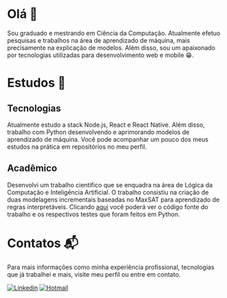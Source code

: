 # Olá  :wave:
Sou graduado e mestrando em Ciência da Computação. Atualmente efetuo pesquisas e trabalhos na área de aprendizado de máquina, mais precisamente na explicação de modelos. Além disso, sou um apaixonado por tecnologias utilizadas para desenvolvimento web e mobile 😁.

# Estudos :book:
## Tecnologias
Atualmente estudo a stack Node.js, React e React Native. Além disso, trabalho com Python desenvolvendo e aprimorando modelos de aprendizado de máquina. Você pode acompanhar um pouco dos meus estudos na prática em repositórios no meu perfil.

## Acadêmico
Desenvolvi um trabalho científico que se enquadra na área de Lógica da Computação e Inteligência Artificial. O trabalho consistiu na criação de duas modelagens incrementais baseadas no MaxSAT para aprendizado de regras interpretáveis. Clicando [aqui](https://github.com/cacajr/Abordagens-Para-Aprendizado-de-Regras-de-Classificacao-Interpretavel) você poderá ver o código fonte do trabalho e os respectivos testes que foram feitos em Python.

# Contatos :mailbox_with_mail:
Para mais informações como minha experiência profissional, tecnologias que já trabalhei e mais, visite meu perfil ou entre em contato.

[![Linkedin](https://img.shields.io/badge/-Carlos%20Júnior-0077b5?style=flat&logo=Linkedin&logoColor=white&link=https://https://www.linkedin.com/in/carlos-j%C3%BAnior-b6318a193/)](https://www.linkedin.com/in/carlos-j%C3%BAnior-b6318a193/) [![Hotmail](https://img.shields.io/badge/-realcarlos7@hotmail.com-0078d4?style=flat&logo=Microsoft%20Outlook&logoColor=white&link=mailto:realcarlos7@hotmail.com)](mailto:realcarlos7@hotmail.com)
